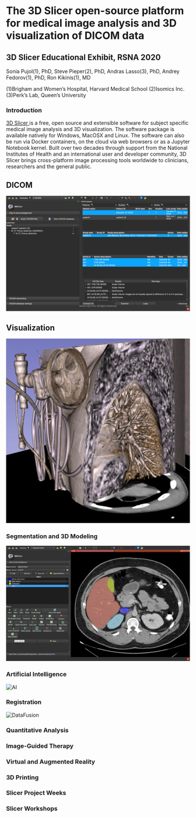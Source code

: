 # The 3D Slicer open-source platform for medical image analysis and 3D visualization of DICOM data 
## 3D Slicer Educational Exhibit, RSNA 2020

Sonia Pujol(1), PhD, Steve Pieper(2), PhD, 
Andras Lasso(3), PhD, Andrey Fedorov(1), PhD, Ron Kikinis(1), MD

(1)Brigham and Women’s Hospital, Harvard Medical School
(2)Isomics Inc.
(3)Perk’s Lab, Queen’s University

### Introduction

<a href="https://slicer.org"> 3D Slicer </a> is a free, open source and extensible software for subject specific medical image analysis and 3D visualization. The software package is available natively for Windows, MacOSX and Linux. The software can also be run via Docker containers, on the cloud via web browsers or as a Jupyter Notebook kernel. Built over two decades through support from the National Institutes of Health and an international user and developer community, 3D Slicer brings cross-platform image processing tools worldwide to clinicians, researchers and the general public.

## DICOM
![DICOM](DICOM.png)

## Visualization
![GPU-VolumeRendering](GPU-VolumeRendering.png)

### Segmentation and 3D Modeling
![Segmentation](Segmentation.png)

### Artificial Intelligence
![AI](AI.png)

### Registration
![DataFusion](DataFusion.png)

### Quantitative Analysis

### Image-Guided Therapy

### Virtual and Augmented Reality

### 3D Printing

### Slicer Project Weeks 

### Slicer Workshops
